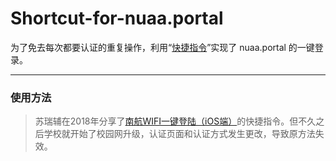 # Shortcut-for-nuaa.portal

为了免去每次都要认证的重复操作，利用“[快捷指令](https://support.apple.com/zh-cn/guide/shortcuts/welcome/ios)”实现了 nuaa.portal 的一键登录。
***
### 使用方法
> 苏瑞辅在2018年分享了[南航WIFI一键登陆（iOS端）](https://mp.weixin.qq.com/s/oHO-tEKWnKNPc1hLZkyPUg)的快捷指令。但不久之后学校就开始了校园网升级，认证页面和认证方式发生更改，导致原方法失效。
